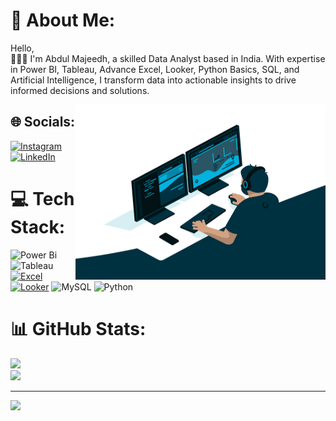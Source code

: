 # 💫 About Me:
Hello, <br>👩🏻‍💻 I'm Abdul Majeedh, a skilled Data Analyst based in India. With expertise in Power BI, Tableau, Advance Excel, Looker, Python Basics, SQL, and Artificial Intelligence, I transform data into actionable insights to drive informed decisions and solutions.

<img align="right" alt="GIF" src="https://raw.githubusercontent.com/g-popovic/g-popovic/master/programmer.gif" width="400" height="280" />


## 🌐 Socials:
[![Instagram](https://img.shields.io/badge/Instagram-%23E4405F.svg?logo=Instagram&logoColor=white)](https://instagram.com/its_abdul) [![LinkedIn](https://img.shields.io/badge/LinkedIn-%230077B5.svg?logo=linkedin&logoColor=white)](https://linkedin.com/in/https://www.linkedin.com/in/abdul-majeedh-104a43115/) 

# 💻 Tech Stack:
![Power Bi](https://img.shields.io/badge/power_bi-F2C811?style=for-the-badge&logo=powerbi&logoColor=black) ![Tableau](https://img.shields.io/badge/Tableau-3670A0?style=for-the-badge&logo=Tableau&logoColor=white) [![Excel](https://img.shields.io/badge/Excel-217346?style=for-the-badge&logo=microsoft-excel&logoColor=white)](https://www.microsoft.com/en-us/microsoft-365/excel) [![Looker](https://img.shields.io/badge/Looker-00AEF0?style=for-the-badge&logo=looker&logoColor=white)](https://looker.com/) ![MySQL](https://img.shields.io/badge/mysql-%2300000f.svg?style=for-the-badge&logo=mysql&logoColor=white) ![Python](https://img.shields.io/badge/python-3670A0?style=for-the-badge&logo=python&logoColor=ffdd54)  




# 📊 GitHub Stats:
![](https://github-readme-stats.vercel.app/api?username=Abdul2769&theme=tokyonight&hide_border=false&include_all_commits=false&count_private=false)<br/>
![](https://github-readme-streak-stats.herokuapp.com/?user=Abdul2769&theme=tokyonight&hide_border=false)<br/>

---
[![](https://visitcount.itsvg.in/api?id=Abdul2769&icon=0&color=0)](https://visitcount.itsvg.in)

<!-- Proudly created with GPRM ( https://gprm.itsvg.in ) -->
